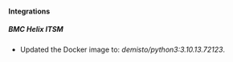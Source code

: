 #### Integrations
##### BMC Helix ITSM
- Updated the Docker image to: *demisto/python3:3.10.13.72123*.
